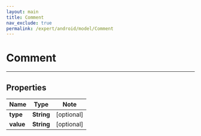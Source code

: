 ```yaml
---
layout: main
title: Comment
nav_exclude: true
permalink: /expert/android/model/Comment
---
```


# Comment

---

## Properties

Name | Type | Note
---- | ---- | ----
**type** | **String** | [optional] 
**value** | **String** | [optional] 

